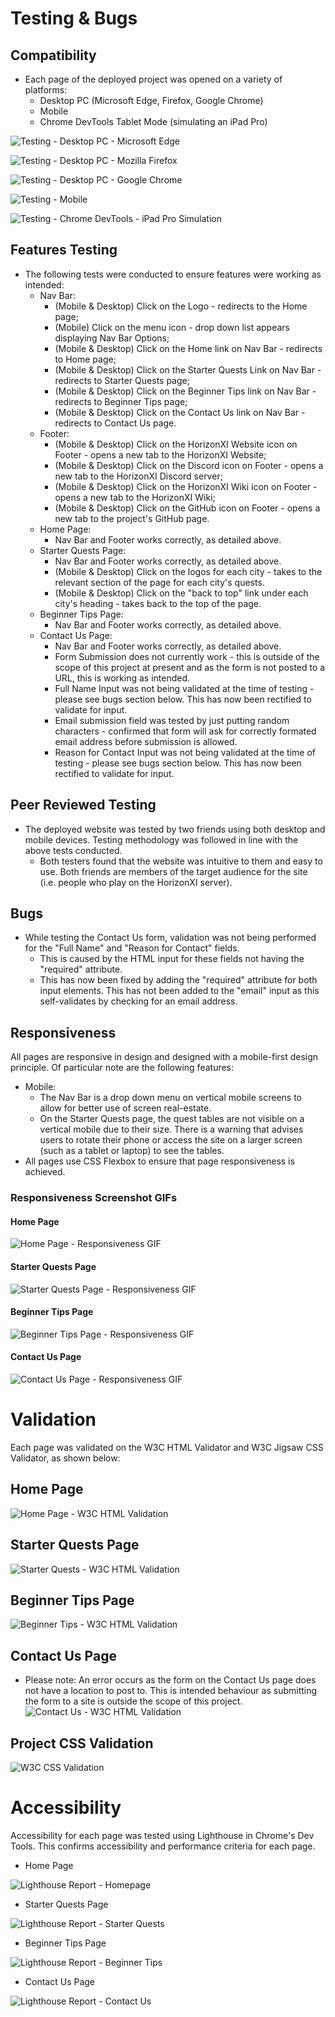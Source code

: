 # Testing & Bugs
## Compatibility
- Each page of the deployed project was opened on a variety of platforms:
    - Desktop PC (Microsoft Edge, Firefox, Google Chrome)
    - Mobile
    - Chrome DevTools Tablet Mode (simulating an iPad Pro)

![Testing - Desktop PC - Microsoft Edge](/assets/documentation/testing%20images/testing-homepage-edge.png)

![Testing - Desktop PC - Mozilla Firefox](/assets/documentation/testing%20images/testing-homepage-firefox.png)

![Testing - Desktop PC - Google Chrome](/assets/documentation/testing%20images/testing-homepage-chrome.png)

![Testing - Mobile](/assets/documentation/testing%20images/testing-homepage-mobile.png)

![Testing - Chrome DevTools - iPad Pro Simulation](/assets/documentation/testing%20images/testing-devtools-ipad.png)

## Features Testing
- The following tests were conducted to ensure features were working as intended:
    - Nav Bar:
        - (Mobile & Desktop) Click on the Logo - redirects to the Home page;
        - (Mobile) Click on the menu icon - drop down list appears displaying Nav Bar Options;
        - (Mobile & Desktop) Click on the Home link on Nav Bar - redirects to Home page;
        - (Mobile & Desktop) Click on the Starter Quests Link on Nav Bar - redirects to Starter Quests page;
        - (Mobile & Desktop) Click on the Beginner Tips link on Nav Bar - redirects to Beginner Tips page;
        - (Mobile & Desktop) Click on the Contact Us link on Nav Bar - redirects to Contact Us page.
    - Footer:
        - (Mobile & Desktop) Click on the HorizonXI Website icon on Footer - opens a new tab to the HorizonXI Website;
        - (Mobile & Desktop) Click on the Discord icon on Footer - opens a new tab to the HorizonXI Discord server;
        - (Mobile & Desktop) Click on the HorizonXI Wiki icon on Footer - opens a new tab to the HorizonXI Wiki;
        - (Mobile & Desktop) Click on the GitHub icon on Footer - opens a new tab to the project's GitHub page.
    - Home Page:
        - Nav Bar and Footer works correctly, as detailed above.
    - Starter Quests Page:
        - Nav Bar and Footer works correctly, as detailed above.
        - (Mobile & Desktop) Click on the logos for each city - takes to the relevant section of the page for each city's quests.
        - (Mobile & Desktop) Click on the "back to top" link under each city's heading - takes back to the top of the page.
    - Beginner Tips Page:
        - Nav Bar and Footer works correctly, as detailed above.
    - Contact Us Page:
        - Nav Bar and Footer works correctly, as detailed above.
        - Form Submission does not currently work - this is outside of the scope of this project at present and as the form is not posted to a URL, this is working as intended.
        - Full Name Input was not being validated at the time of testing - please see bugs section below. This has now been rectified to validate for input.
        - Email submission field was tested by just putting random characters - confirmed that form will ask for correctly formated email address before submission is allowed.
        - Reason for Contact Input was not being validated at the time of testing - please see bugs section below. This has now been rectified to validate for input.

## Peer Reviewed Testing
- The deployed website was tested by two friends using both desktop and mobile devices. Testing methodology was followed in line with the above tests conducted.
    - Both testers found that the website was intuitive to them and easy to use. Both friends are members of the target audience for the site (i.e. people who play on the HorizonXI server).

## Bugs
- While testing the Contact Us form, validation was not being performed for the "Full Name" and "Reason for Contact" fields. 
    - This is caused by the HTML input for these fields not having the "required" attribute.
    - This has now been fixed by adding the "required" attribute for both input elements. This has not been added to the "email" input as this self-validates by checking for an email address.

## Responsiveness
All pages are responsive in design and designed with a mobile-first design principle. Of particular note are the following features:
- Mobile:
    - The Nav Bar is a drop down menu on vertical mobile screens to allow for better use of screen real-estate.
    - On the Starter Quests page, the quest tables are not visible on a vertical mobile due to their size. There is a warning that advises users to rotate their phone or access the site on a larger screen (such as a tablet or laptop) to see the tables.
- All pages use CSS Flexbox to ensure that page responsiveness is achieved.

### Responsiveness Screenshot GIFs

#### Home Page
![Home Page - Responsiveness GIF](/assets/documentation/testing%20images/testing-home-page-responsiveness.gif)

#### Starter Quests Page
![Starter Quests Page - Responsiveness GIF](/assets/documentation/testing%20images/testing-starter-page-responsiveness.gif)

#### Beginner Tips Page
![Beginner Tips Page - Responsiveness GIF](/assets/documentation/testing%20images/testing-beginner-tips-page-responsiveness.gif)

#### Contact Us Page
![Contact Us Page - Responsiveness GIF](/assets/documentation/testing%20images/testing-contact-us-page-responsiveness.gif)

# Validation
Each page was validated on the W3C HTML Validator and W3C Jigsaw CSS Validator, as shown below:

## Home Page
![Home Page - W3C HTML Validation](/assets/documentation/testing%20images/validation-html-homepage.png)

## Starter Quests Page
![Starter Quests - W3C HTML Validation](/assets/documentation/testing%20images/validation-html-starterquests.png)

## Beginner Tips Page
![Beginner Tips - W3C HTML Validation](/assets/documentation/testing%20images/validation-html-beginnertips.png)

## Contact Us Page
- Please note: An error occurs as the form on the Contact Us page does not have a location to post to. This is intended behaviour as submitting the form to a site is outside the scope of this project.
![Contact Us - W3C HTML Validation](/assets/documentation/testing%20images/validation-html-contactus.png)

## Project CSS Validation
![W3C CSS Validation](/assets/documentation/testing%20images/validation-css.png)

# Accessibility
Accessibility for each page was tested using Lighthouse in Chrome's Dev Tools. This confirms accessibility and performance criteria for each page.

- Home Page

![Lighthouse Report - Homepage](/assets/documentation/testing%20images/accessibility-lighthouse-homepage.png)

- Starter Quests Page

![Lighthouse Report - Starter Quests](/assets/documentation/testing%20images/accessibility-lighthouse-starterquests.png)

- Beginner Tips Page

![Lighthouse Report - Beginner Tips](/assets/documentation/testing%20images/accessibility-lighthouse-beginnertips.png)

- Contact Us Page

![Lighthouse Report - Contact Us](/assets/documentation/testing%20images/accessibility-lighthouse-contactus.png)